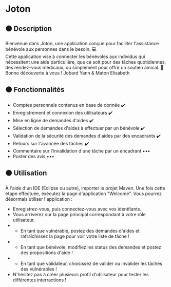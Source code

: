 # Joton 

## 🟠 Description 

Bienvenue dans Joton, une application conçue pour faciliter l'assistance bénévole aux personnes dans le besoin. 💻 <br>
Cette application vise à connecter les bénévoles aux individus qui nécessitent une aide particulière, que ce soit pour des tâches quotidiennes, des rendez-vous médicaux, ou simplement pour offrir un soutien amical. 🤝
Bonne découverte à vous !
Jobard Yann & Maton Elisabeth

## 🟠 Fonctionnalités 

- Comptes personnels contenus en base de donnée ✔️
- Enregistrement et connexion des utilisateurs ✔️
- Mise en ligne de demandes d'aides ✔️
- Sélection de demandes d'aides à effectuer par un bénévole ✔️
- Validation de la sécurité des demandes d'aides par des encadrants ✔️
- Retours sur l'avancée des tâches ✔️
- Commentaire sur l'invalidation d'une tâche par un encadrant •••
- Poster des avis •••

## 🟠 Utilisation  

À l'aide d'un IDE (Eclipse ou autre), importer le projet Maven.
Une fois cette étape effectuée, éxécutez la page d'application "Welcome".
Vous pourrez désormais utiliser l'application : 
- Enregistrez-vous, puis connectez-vous avec vos identfiants.
- Vous arriverez sur la page principal correspondant à votre rôle utilisateur.
- - En tant que vulnérable, postez des demandes d'aides et rafraîchissez la page pour voir votre liste de tâche !
- - En tant que bénévole, modifiez les status des demandes et postez des propositions d'aide ! 
- - En tant que validateur, choisissez de valider ou invalider les tâches des vulnérables !
- N'hésitez pas à créer plusieurs profil d'utilisateur pour tester les différentes interractions !
